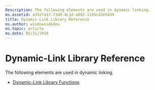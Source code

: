 ```yaml
---
Description: The following elements are used in dynamic linking.
ms.assetid: a352fa17-73dd-4c1d-a092-1195cd2e5439
title: Dynamic-Link Library Reference
ms.author: windowssdkdev
ms.topic: article
ms.date: 05/31/2018
---
```


# Dynamic-Link Library Reference

The following elements are used in dynamic linking.

-   [Dynamic-Link Library Functions](dynamic-link-library-functions.md)

 

 



